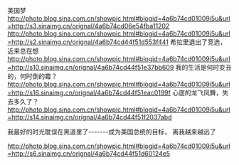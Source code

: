 美国梦
http://photo.blog.sina.com.cn/showpic.html#blogid=4a6b74cd01009i5u&url=http://s3.sinaimg.cn/orignal/4a6b74cd06e54fba11202
http://photo.blog.sina.com.cn/showpic.html#blogid=4a6b74cd01009i5u&url=http://s2.sinaimg.cn/orignal/4a6b74cd44f51d553f441
希拉里退出了竞选，
近来总在想
http://photo.blog.sina.com.cn/showpic.html#blogid=4a6b74cd01009i5u&url=http://s10.sinaimg.cn/orignal/4a6b74cd44f51e37bb609
我的生活是何时变丑的，何时倒的霉？
http://photo.blog.sina.com.cn/showpic.html#blogid=4a6b74cd01009i5u&url=http://s16.sinaimg.cn/orignal/4a6b74cd44f51eac0199f
心底的龙飞凤舞，失去多久了？
http://photo.blog.sina.com.cn/showpic.html#blogid=4a6b74cd01009i5u&url=http://s14.sinaimg.cn/orignal/4a6b74cd44f51f2037abd
 
 我最好的时光耽误在黑道里了-------成为美国总统的目标，
离我越来越远了
 
 
 
 
 
 
 
http://photo.blog.sina.com.cn/showpic.html#blogid=4a6b74cd01009i5u&url=http://s6.sinaimg.cn/orignal/4a6b74cd44f51d60124e5
 
